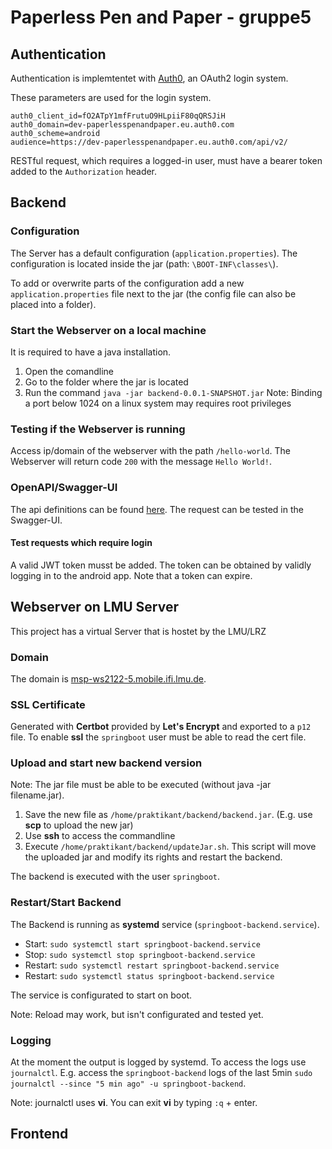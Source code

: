 # Paperless Pen and Paper - gruppe5

## Authentication
Authentication is implemtentet with [Auth0](https://auth0.com/), an OAuth2 login system.

These parameters are used for the login system.

```
auth0_client_id=fO2ATpY1mfFrutuO9HLpiiF80qQRSJiH
auth0_domain=dev-paperlesspenandpaper.eu.auth0.com
auth0_scheme=android
audience=https://dev-paperlesspenandpaper.eu.auth0.com/api/v2/
```

 RESTful request, which requires a logged-in user, must have a bearer token added to the  `Authorization` header.

## Backend

### Configuration
The Server has a default configuration (`application.properties`). The configuration is located inside the jar (path: `\BOOT-INF\classes\`).

To add or overwrite parts of the configuration add a new `application.properties` file next to the jar (the config file can also be placed into a folder).

### Start the Webserver on a local machine
It is required to have a java installation.

1. Open the comandline
2. Go to the folder where the jar is located
3. Run the command `java -jar backend-0.0.1-SNAPSHOT.jar`
Note: Binding a port below 1024 on a linux system may requires root privileges

### Testing if the Webserver is running
Access ip/domain of the webserver with the path `/hello-world`. The Webserver will return code `200` with the message `Hello World!`.

### OpenAPI/Swagger-UI
The api definitions can be found [here](https://msp-ws2122-5.mobile.ifi.lmu.de/api-docs).
The request can be tested in the Swagger-UI.

#### Test requests which require login
A valid JWT token musst be added.
The token can be obtained by validly logging in to the android app. Note that a token can expire.

## Webserver on LMU Server
This project has a virtual Server that is hostet by the LMU/LRZ

### Domain
The domain is [msp-ws2122-5.mobile.ifi.lmu.de](https://msp-ws2122-5.mobile.ifi.lmu.de).

### SSL Certificate
Generated with **Certbot** provided by **Let's Encrypt** and exported to a `p12` file. To enable **ssl** the `springboot` user must be able to read the cert file.

### Upload and start new backend version
Note: The jar file must be able to be executed (without java -jar filename.jar).
1. Save the new file as `/home/praktikant/backend/backend.jar`. (E.g. use **scp** to upload the new jar)
2. Use **ssh** to access the commandline
3. Execute `/home/praktikant/backend/updateJar.sh`. This script will move the uploaded jar and modify its rights and restart the backend.

The backend is executed with the user `springboot`.

### Restart/Start Backend
The Backend is running as **systemd** service (`springboot-backend.service`).
- Start: `sudo systemctl start springboot-backend.service`
- Stop: `sudo systemctl stop springboot-backend.service`
- Restart: `sudo systemctl restart springboot-backend.service`
- Restart: `sudo systemctl status springboot-backend.service`

The service is configurated to start on boot.

Note: Reload may work, but isn't configurated and tested yet.

### Logging
At the moment the output is logged by systemd.
To access the logs use `journalctl`. E.g. access the `springboot-backend` logs of the last 5min `sudo journalctl --since "5 min ago" -u springboot-backend`.

Note: journalctl uses **vi**. You can exit **vi** by typing `:q` + enter.

## Frontend
